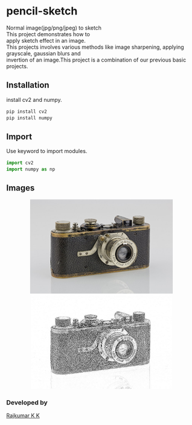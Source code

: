 # pencil-sketch
Normal image(jpg/png/jpeg) to sketch<br>
This project demonstrates how to<br>
apply sketch effect in an image.<br>
This projects involves various methods like image sharpening, applying grayscale, gaussian blurs and <br>
invertion of an image.This project is a combination of our previous basic projects.<br>



## Installation
install cv2 and numpy.


```bash
pip install cv2
pip install numpy
```

## Import
Use keyword to import modules.
```python
import cv2
import numpy as np
```

## Images
<p align="center">
	<img src="camera.jpg" alt="Logo", height=250px,width=350px>
	<img src="camerasketch.PNG" alt="sketch", height=250px,width=340px>
</p>

### Developed by
 [Rajkumar K K](https://github.com/rajkmr-kk "Github Id")
